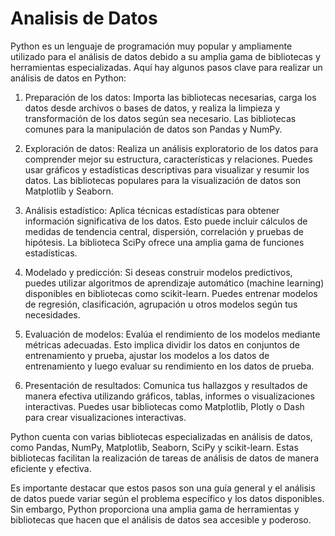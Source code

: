 # Analisis de Datos 
Python es un lenguaje de programación muy popular y ampliamente utilizado para el análisis de datos debido a su amplia gama de bibliotecas y herramientas especializadas. Aquí hay algunos pasos clave para realizar un análisis de datos en Python:

1. Preparación de los datos: Importa las bibliotecas necesarias, carga los datos desde archivos o bases de datos, y realiza la limpieza y transformación de los datos según sea necesario. Las bibliotecas comunes para la manipulación de datos son Pandas y NumPy.

2. Exploración de datos: Realiza un análisis exploratorio de los datos para comprender mejor su estructura, características y relaciones. Puedes usar gráficos y estadísticas descriptivas para visualizar y resumir los datos. Las bibliotecas populares para la visualización de datos son Matplotlib y Seaborn.

3. Análisis estadístico: Aplica técnicas estadísticas para obtener información significativa de los datos. Esto puede incluir cálculos de medidas de tendencia central, dispersión, correlación y pruebas de hipótesis. La biblioteca SciPy ofrece una amplia gama de funciones estadísticas.

4. Modelado y predicción: Si deseas construir modelos predictivos, puedes utilizar algoritmos de aprendizaje automático (machine learning) disponibles en bibliotecas como scikit-learn. Puedes entrenar modelos de regresión, clasificación, agrupación u otros modelos según tus necesidades.

5. Evaluación de modelos: Evalúa el rendimiento de los modelos mediante métricas adecuadas. Esto implica dividir los datos en conjuntos de entrenamiento y prueba, ajustar los modelos a los datos de entrenamiento y luego evaluar su rendimiento en los datos de prueba.

6. Presentación de resultados: Comunica tus hallazgos y resultados de manera efectiva utilizando gráficos, tablas, informes o visualizaciones interactivas. Puedes usar bibliotecas como Matplotlib, Plotly o Dash para crear visualizaciones interactivas.

Python cuenta con varias bibliotecas especializadas en análisis de datos, como Pandas, NumPy, Matplotlib, Seaborn, SciPy y scikit-learn. Estas bibliotecas facilitan la realización de tareas de análisis de datos de manera eficiente y efectiva.

Es importante destacar que estos pasos son una guía general y el análisis de datos puede variar según el problema específico y los datos disponibles. Sin embargo, Python proporciona una amplia gama de herramientas y bibliotecas que hacen que el análisis de datos sea accesible y poderoso.
